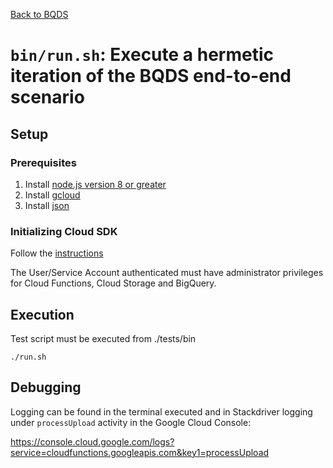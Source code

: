 [Back to BQDS](../README.md)

# ```bin/run.sh```: Execute a hermetic iteration of the BQDS end-to-end scenario 

## Setup

### Prerequisites

1. Install [node.js version 8 or greater][node]
2. Install [gcloud][gcloud_docs]
3. Install [json][json_docs]

[node]: https://nodejs.org
[gcloud_docs]: https://cloud.google.com/sdk/docs
[json_docs]: https://www.npmjs.com/package/json

### Initializing Cloud SDK

Follow the [instructions][auth_instructions_docs] 

The User/Service Account authenticated must have administrator privileges for Cloud Functions, Cloud Storage and BigQuery.

[auth_instructions_docs]: https://cloud.google.com/sdk/docs/initializing

## Execution

Test script must be executed from ./tests/bin

```./run.sh```

## Debugging

Logging can be found in the terminal executed and in Stackdriver logging under ```processUpload``` activity in
the Google Cloud Console:

https://console.cloud.google.com/logs?service=cloudfunctions.googleapis.com&key1=processUpload
